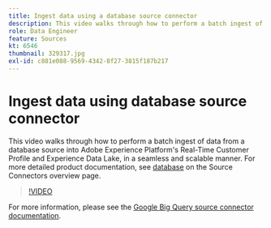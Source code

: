 ```yaml
---
title: Ingest data using a database source connector
description: This video walks through how to perform a batch ingest of data from a database source into Adobe Experience Platform's Real-Time Customer Profile and Experience Data Lake, in a seamless and scalable manner.
role: Data Engineer
feature: Sources
kt: 6546
thumbnail: 329317.jpg
exl-id: c881e088-9569-4342-8f27-3815f187b217
---
```

# Ingest data using database source connector

This video walks through how to perform a batch ingest of data from a database source into Adobe Experience Platform's Real-Time Customer Profile and Experience Data Lake, in a seamless and scalable manner. For more detailed product documentation, see [database](https://experienceleague.adobe.com/docs/experience-platform/sources/home.html?lang=en#database) on the Source Connectors overview page.

>[!VIDEO](https://video.tv.adobe.com/v/329317?quality=12&learn=on)

For more information, please see the [Google Big Query source connector documentation](https://experienceleague.adobe.com/docs/experience-platform/sources/ui-tutorials/create/databases/bigquery.html).
